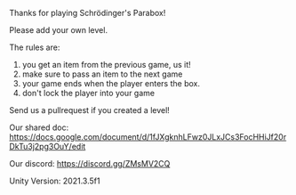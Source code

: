 Thanks for playing Schrödinger's Parabox!

Please add your own level.

The rules are:
1) you get an item from the previous game, us it!
2) make sure to pass an item to the next game
3) your game ends when the player enters the box.
4) don't lock the player into your game

Send us a pullrequest if you created a level!


Our shared doc:
https://docs.google.com/document/d/1fJXgknhLFwz0JLxJCs3FocHHiJf20rDkTu3j2pg3OuY/edit

Our discord:
https://discord.gg/ZMsMV2CQ

Unity Version: 2021.3.5f1
